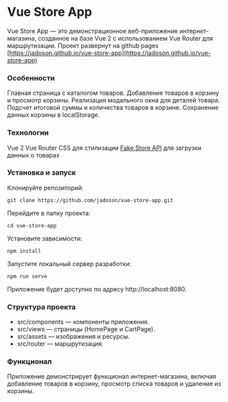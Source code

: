 # Vue Store App
 Vue Store App — это демонстрационное веб-приложение интернет-магазина, созданное на базе Vue 2 с использованием Vue Router для маршрутизации.
Проект развернут на github pages [https://jadoson.github.io/vue-store-app](https://jadoson.github.io/vue-store-app)
### Особенности
Главная страница с каталогом товаров.
Добавление товаров в корзину и просмотр корзины.
Реализация модального окна для деталей товара.
Подсчет итоговой суммы и количества товаров в корзине.
Сохранение данных корзины в localStorage.
### Технологии
Vue 2
Vue Router
CSS для стилизации
[Fake Store API](https://fakestoreapi.com/) для загрузки данных о товарах
### Установка и запуск
Клонируйте репозиторий:
```
git clone https://github.com/jadoson/vue-store-app.git
```
Перейдите в папку проекта:
```
cd vue-store-app
```
Установите зависимости:
```
npm install
```
Запустите локальный сервер разработки:
```
npm run serve
```
Приложение будет доступно по адресу http://localhost:8080.

### Структура проекта
* src/components — компоненты приложения.
* src/views — страницы (HomePage и CartPage).
* src/assets — изображения и ресурсы.
* src/router — маршрутизация.
### Функционал
Приложение демонстрирует функционал интернет-магазина, включая добавление товаров в корзину, просмотр списка товаров и удаление из корзины.

